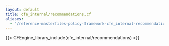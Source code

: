 ```yaml
---
layout: default
title: cfe_internal/recommendations.cf
aliases:
  - "/reference-masterfiles-policy-framework-cfe_internal-recommendations.html"
---
```


{{< CFEngine_library_include(cfe_internal/recommendations) >}}

